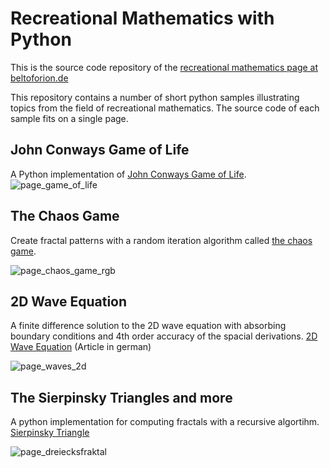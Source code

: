 **Recreational Mathematics with Python**
========================================
This is the source code repository of the [recreational mathematics page at beltoforion.de](https://beltoforion.de/en/recreational_mathematics)

This repository contains a number of short python samples illustrating topics from the field of recreational mathematics. The source code of each 
sample fits on a single page. 

John Conways Game of Life
-------------------------
A Python implementation of [John Conways Game of Life](https://beltoforion.de/en/recreational_mathematics/game_of_life.php).
![page_game_of_life](https://user-images.githubusercontent.com/2202567/181996016-680a3172-f407-49e5-a40f-7f443e10db8e.png)

The Chaos Game
--------------
Create fractal patterns with a random iteration algorithm called [the chaos game](https://beltoforion.de/en/recreational_mathematics/chaos_game.php).

![page_chaos_game_rgb](https://user-images.githubusercontent.com/2202567/181996018-4f1c54ba-8ef9-493c-b83d-3bbba3868183.jpg)

2D Wave Equation
----------------
A finite difference solution to the 2D wave equation with absorbing boundary conditions and 4th order accuracy of the spacial derivations. [2D Wave Equation](https://beltoforion.de/de/unterhaltungsmathematik/2d-wellengleichung.php) (Article in german)

![page_waves_2d](https://user-images.githubusercontent.com/2202567/181996061-375c89ff-7553-4593-818e-02a84eec1dfa.jpg)

The Sierpinsky Triangles and more
----------------
A python implementation for computing fractals with a recursive algortihm. [Sierpinsky Triangle](https://beltoforion.de/en/recreational_mathematics/sierpinsky_triangle.php)

![page_dreiecksfraktal](https://user-images.githubusercontent.com/2202567/181996081-c756182a-fc74-4d63-8d68-e259147ecee1.jpg)

